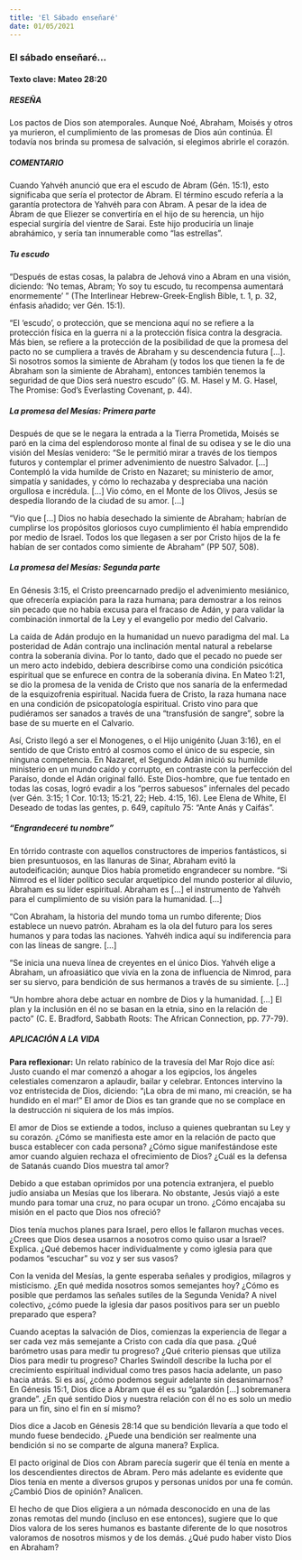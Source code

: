 ```yaml
---
title: 'El Sábado enseñaré'
date: 01/05/2021
---
```


### El sábado enseñaré...

#### Texto clave: Mateo 28:20

##### RESEÑA

Los pactos de Dios son atemporales. Aunque Noé, Abraham, Moisés y otros ya murieron, el cumplimiento de las promesas de Dios aún continúa. Él todavía nos brinda su promesa de salvación, si elegimos abrirle el corazón.

##### COMENTARIO

Cuando Yahvéh anunció que era el escudo de Abram (Gén. 15:1), esto significaba que sería el protector de Abram. El término escudo refería a la garantía protectora de Yahvéh para con Abram. A pesar de la idea de Abram de que Eliezer se convertiría en el hijo de su herencia, un hijo especial surgiría del vientre de Sarai. Este hijo produciría un linaje abrahámico, y sería tan innumerable como “las estrellas”.

##### Tu escudo

“Después de estas cosas, la palabra de Jehová vino a Abram en una visión, diciendo: ‘No temas, Abram; Yo soy tu escudo, tu recompensa aumentará enormemente’ ” (The Interlinear Hebrew-Greek-English Bible, t. 1, p. 32, énfasis añadido; ver Gén. 15:1).

“El ‘escudo’, o protección, que se menciona aquí no se refiere a la protección física en la guerra ni a la protección física contra la desgracia. Más bien, se refiere a la protección de la posibilidad de que la promesa del pacto no se cumpliera a través de Abraham y su descendencia futura [...]. Si nosotros somos la simiente de Abraham (y todos los que tienen la fe de Abraham son la simiente de Abraham), entonces también tenemos la seguridad de que Dios será nuestro escudo” (G. M. Hasel y M. G. Hasel, The Promise: God’s Everlasting Covenant, p. 44).

##### La promesa del Mesías: Primera parte

Después de que se le negara la entrada a la Tierra Prometida, Moisés se paró en la cima del esplendoroso monte al final de su odisea y se le dio una visión del Mesías venidero: “Se le permitió mirar a través de los tiempos futuros y contemplar el primer advenimiento de nuestro Salvador. [...] Contempló la vida humilde de Cristo en Nazaret; su ministerio de amor, simpatía y sanidades, y cómo lo rechazaba y despreciaba una nación orgullosa e incrédula. [...] Vio cómo, en el Monte de los Olivos, Jesús se despedía llorando de la ciudad de su amor. [...]

“Vio que [...] Dios no había desechado la simiente de Abraham; habrían de cumplirse los propósitos gloriosos cuyo cumplimiento él había emprendido por medio de Israel. Todos los que llegasen a ser por Cristo hijos de la fe habían de ser contados como simiente de Abraham” (PP 507, 508).

##### La promesa del Mesías: Segunda parte

En Génesis 3:15, el Cristo preencarnado predijo el advenimiento mesiánico, que ofrecería expiación para la raza humana; para demostrar a los reinos sin pecado que no había excusa para el fracaso de Adán, y para validar la combinación inmortal de la Ley y el evangelio por medio del Calvario.

La caída de Adán produjo en la humanidad un nuevo paradigma del mal. La posteridad de Adán contrajo una inclinación mental natural a rebelarse contra la soberanía divina. Por lo tanto, dado que el pecado no puede ser un mero acto indebido, debiera describirse como una condición psicótica espiritual que se enfurece en contra de la soberanía divina. En Mateo 1:21, se dio la promesa de la venida de Cristo que nos sanaría de la enfermedad de la esquizofrenia espiritual. Nacida fuera de Cristo, la raza humana nace en una condición de psicopatología espiritual. Cristo vino para que pudiéramos ser sanados a través de una “transfusión de sangre”, sobre la base de su muerte en el Calvario.

Así, Cristo llegó a ser el Monogenes, o el Hijo unigénito (Juan 3:16), en el sentido de que Cristo entró al cosmos como el único de su especie, sin ninguna competencia. En Nazaret, el Segundo Adán inició su humilde ministerio en un mundo caído y corrupto, en contraste con la perfección del Paraíso, donde el Adán original falló. Este Dios-hombre, que fue tentado en todas las cosas, logró evadir a los “perros sabuesos” infernales del pecado (ver Gén. 3:15; 1 Cor. 10:13; 15:21, 22; Heb. 4:15, 16). Lee Elena de White, El Deseado de todas las gentes, p. 649, capítulo 75: “Ante Anás y Caifás”.

##### “Engrandeceré tu nombre”

En tórrido contraste con aquellos constructores de imperios fantásticos, si bien presuntuosos, en las llanuras de Sinar, Abraham evitó la autodeificación; aunque Dios había prometido engrandecer su nombre. “Si Nimrod es el líder político secular arquetípico del mundo posterior al diluvio, Abraham es su líder espiritual. Abraham es [...] el instrumento de Yahvéh para el cumplimiento de su visión para la humanidad. [...]

“Con Abraham, la historia del mundo toma un rumbo diferente; Dios establece un nuevo patrón. Abraham es la ola del futuro para los seres humanos y para todas las naciones. Yahvéh indica aquí su indiferencia para con las líneas de sangre. [...]

“Se inicia una nueva línea de creyentes en el único Dios. Yahvéh elige a Abraham, un afroasiático que vivía en la zona de influencia de Nimrod, para ser su siervo, para bendición de sus hermanos a través de su simiente. [...]

“Un hombre ahora debe actuar en nombre de Dios y la humanidad. [...] El plan y la inclusión en él no se basan en la etnia, sino en la relación de pacto” (C. E. Bradford, Sabbath Roots: The African Connection, pp. 77-79).

##### APLICACIÓN A LA VIDA

**Para reflexionar:**  Un relato rabínico de la travesía del Mar Rojo dice así: Justo cuando el mar comenzó a ahogar a los egipcios, los ángeles celestiales comenzaron a aplaudir, bailar y celebrar. Entonces intervino la voz entristecida de Dios, diciendo: “¡La obra de mi mano, mi creación, se ha hundido en el mar!” El amor de Dios es tan grande que no se complace en la destrucción ni siquiera de los más impíos.

El amor de Dios se extiende a todos, incluso a quienes quebrantan su Ley y su corazón. ¿Cómo se manifiesta este amor en la relación de pacto que busca establecer con cada persona? ¿Cómo sigue manifestándose este amor cuando alguien rechaza el ofrecimiento de Dios? ¿Cuál es la defensa de Satanás cuando Dios muestra tal amor?

Debido a que estaban oprimidos por una potencia extranjera, el pueblo judío ansiaba un Mesías que los liberara. No obstante, Jesús viajó a este mundo para tomar una cruz, no para ocupar un trono. ¿Cómo encajaba su misión en el pacto que Dios nos ofreció?

Dios tenía muchos planes para Israel, pero ellos le fallaron muchas veces. ¿Crees que Dios desea usarnos a nosotros como quiso usar a Israel? Explica. ¿Qué debemos hacer individualmente y como iglesia para que podamos “escuchar” su voz y ser sus vasos?

Con la venida del Mesías, la gente esperaba señales y prodigios, milagros y misticismo. ¿En qué medida nosotros somos semejantes hoy? ¿Cómo es posible que perdamos las señales sutiles de la Segunda Venida? A nivel colectivo, ¿cómo puede la iglesia dar pasos positivos para ser un pueblo preparado que espera?

Cuando aceptas la salvación de Dios, comienzas la experiencia de llegar a ser cada vez más semejante a Cristo con cada día que pasa. ¿Qué barómetro usas para medir tu progreso? ¿Qué criterio piensas que utiliza Dios para medir tu progreso? Charles Swindoll describe la lucha por el crecimiento espiritual individual como tres pasos hacia adelante, un paso hacia atrás. Si es así, ¿cómo podemos seguir adelante sin desanimarnos? En Génesis 15:1, Dios dice a Abram que él es su “galardón [...] sobremanera grande”. ¿En qué sentido Dios y nuestra relación con él no es solo un medio para un fin, sino el fin en sí mismo?

Dios dice a Jacob en Génesis 28:14 que su bendición llevaría a que todo el mundo fuese bendecido. ¿Puede una bendición ser realmente una bendición si no se comparte de alguna manera? Explica.

El pacto original de Dios con Abram parecía sugerir que él tenía en mente a los descendientes directos de Abram. Pero más adelante es evidente que Dios tenía en mente a diversos grupos y personas unidos por una fe común. ¿Cambió Dios de opinión? Analicen.

El hecho de que Dios eligiera a un nómada desconocido en una de las zonas remotas del mundo (incluso en ese entonces), sugiere que lo que Dios valora de los seres humanos es bastante diferente de lo que nosotros valoramos de nosotros mismos y de los demás. ¿Qué pudo haber visto Dios en Abraham?